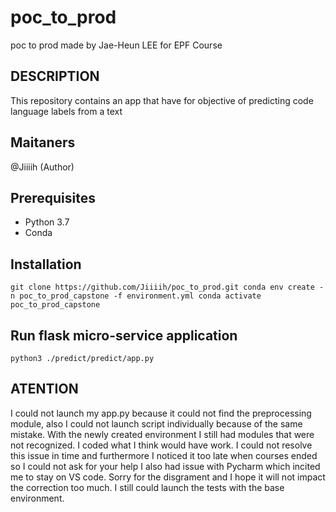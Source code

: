 # poc_to_prod
poc to prod made by Jae-Heun LEE for EPF Course

## DESCRIPTION
This repository contains an app that have for objective of predicting code language labels from a text

## Maitaners
@Jiiiih (Author)

## Prerequisites
- Python 3.7
- Conda

## Installation
`git clone https://github.com/Jiiiih/poc_to_prod.git
conda env create -n poc_to_prod_capstone -f environment.yml
conda activate poc_to_prod_capstone`

## Run flask micro-service application
`python3 ./predict/predict/app.py`

## ATENTION
I could not launch my app.py because it could not find the preprocessing module, also I could not launch script individually because of the same mistake. With the newly created environment I still had modules that were not recognized. I coded what I think would have work. I could not resolve this issue in time and furthermore I noticed it too late when courses ended so I could not ask for your help I also had issue with Pycharm which incited me to stay on VS code. Sorry for the disgrament and I hope it will not impact the correction too much. I still could launch the tests with the base environment.
